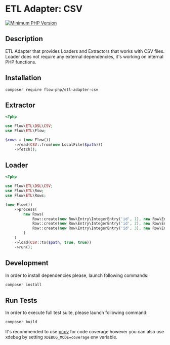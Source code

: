 # ETL Adapter: CSV

[![Minimum PHP Version](https://img.shields.io/badge/php-~8.1-8892BF.svg)](https://php.net/)

## Description

ETL Adapter that provides Loaders and Extractors that works with CSV files.
Loader does not require any external dependencies, it's working on internal PHP functions.

## Installation 

``` 
composer require flow-php/etl-adapter-csv
```

## Extractor 

```php
<?php

use Flow\ETL\DSL\CSV;
use Flow\ETL\Flow;

$rows = (new Flow())
    ->read(CSV::from(new LocalFile($path)))
    ->fetch();
```

## Loader 

```php 
<?php

use Flow\ETL\DSL\CSV;
use Flow\ETL\Row;
use Flow\ETL\Rows;

(new Flow())
    ->process(
        new Rows(
            Row::create(new Row\Entry\IntegerEntry('id', 1), new Row\Entry\StringEntry('name', 'Norbert')),
            Row::create(new Row\Entry\IntegerEntry('id', 2), new Row\Entry\StringEntry('name', 'Tomek')),
            Row::create(new Row\Entry\IntegerEntry('id', 3), new Row\Entry\StringEntry('name', 'Dawid')),
        )
    )
    ->load(CSV::to($path, true, true))
    ->run();
```

## Development

In order to install dependencies please, launch following commands:

```bash
composer install
```

## Run Tests

In order to execute full test suite, please launch following command:

```bash
composer build
```

It's recommended to use [pcov](https://pecl.php.net/package/pcov) for code coverage however you can also use
xdebug by setting `XDEBUG_MODE=coverage` env variable.
